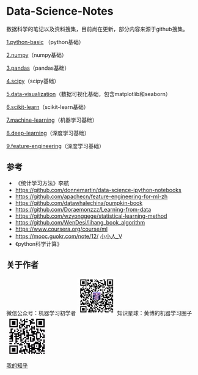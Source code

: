 # Data-Science-Notes
数据科学的笔记以及资料搜集，目前尚在更新，部分内容来源于github搜集。

[1.python-basic](1.python-basic) （python基础）

[2.numpy](2.numpy)（numpy基础）

[3.pandas](3.pandas)（pandas基础）

[4.scipy](4.scipy)（scipy基础）

[5.data-visualization](5.data-visualization)（数据可视化基础，包含matplotlib和seaborn）

[6.scikit-learn](6.scikit-learn)（scikit-learn基础）

[7.machine-learning](7.machine-learning)（机器学习基础）

[8.deep-learning](8.deep-learning)（深度学习基础）

[9.feature-engineering](9.feature-engineering)（深度学习基础）



## 参考

- 《统计学习方法》李航
- https://github.com/donnemartin/data-science-ipython-notebooks
- https://github.com/apachecn/feature-engineering-for-ml-zh
- https://github.com/datawhalechina/pumpkin-book
- https://github.com/Doraemonzzz/Learning-from-data
- https://github.com/wzyonggege/statistical-learning-method
- https://github.com/WenDesi/lihang_book_algorithm
- https://www.coursera.org/course/ml 
- https://mooc.guokr.com/note/12/ [小小人_V](https://mooc.guokr.com/user/2133483357/) 
- 《python科学计算》


## 关于作者

微信公众号：机器学习初学者 ![gongzhong](images/gongzhong.jpg)
知识星球：黄博的机器学习圈子![xingqiu](images/zhishixingqiu1.jpg)

[我的知乎](https://www.zhihu.com/people/fengdu78/activities)

